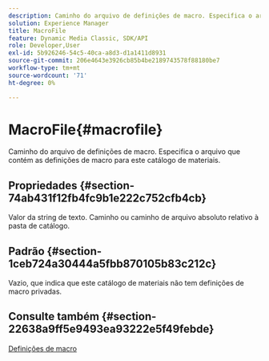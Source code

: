 ```yaml
---
description: Caminho do arquivo de definições de macro. Especifica o arquivo que contém as definições de macro para este catálogo de materiais.
solution: Experience Manager
title: MacroFile
feature: Dynamic Media Classic, SDK/API
role: Developer,User
exl-id: 5b926246-54c5-40ca-a8d3-d1a1411d8931
source-git-commit: 206e4643e3926cb85b4be2189743578f88180be7
workflow-type: tm+mt
source-wordcount: '71'
ht-degree: 0%

---
```


# MacroFile{#macrofile}

Caminho do arquivo de definições de macro. Especifica o arquivo que contém as definições de macro para este catálogo de materiais.

## Propriedades {#section-74ab431f12fb4fc9b1e222c752cfb4cb}

Valor da string de texto. Caminho ou caminho de arquivo absoluto relativo à pasta de catálogo.

## Padrão {#section-1ceb724a30444a5fbb870105b83c212c}

Vazio, que indica que este catálogo de materiais não tem definições de macro privadas.

## Consulte também {#section-22638a9ff5e9493ea93222e5f49febde}

[Definições de macro](../../../../../ir-api/material-cat/image-rendering-api-ref/c-ir-material-catalog/c-ir-macro-definition-reference/c-ir-macro-definition-reference.md#concept-477b77fa187147bfa55fa67134d4a453)
